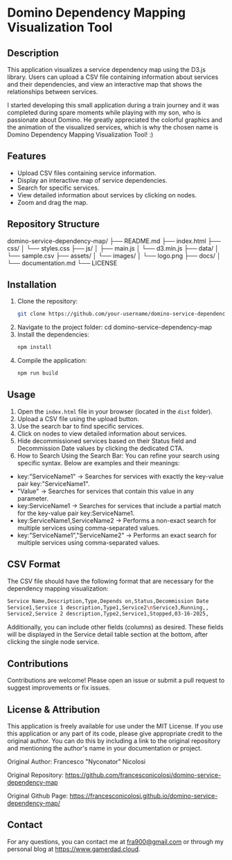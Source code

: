 # Domino Dependency Mapping Visualization Tool

## Description
This application visualizes a service dependency map using the D3.js library. Users can upload a CSV file containing information about services and their dependencies, and view an interactive map that shows the relationships between services.

I started developing this small application during a train journey and it was completed during spare moments while playing with my son, who is passionate about Domino. He greatly appreciated the colorful graphics and the animation of the visualized services, which is why the chosen name is Domino Dependency Mapping Visualization Tool! :) 

## Features
- Upload CSV files containing service information.
- Display an interactive map of service dependencies.
- Search for specific services.
- View detailed information about services by clicking on nodes.
- Zoom and drag the map. 

## Repository Structure
domino-service-dependency-map/ ├── README.md ├── index.html ├── css/ │ └── styles.css ├── js/ │ ├── main.js │ └── d3.min.js ├── data/ │ └── sample.csv ├── assets/ │ └── images/ │ └── logo.png ├── docs/ │ └── documentation.md └── LICENSE


## Installation
1. Clone the repository:
   ```bash
   git clone https://github.com/your-username/domino-service-dependency-map.git
2. Navigate to the project folder:
cd domino-service-dependency-map
3. Install the dependencies:
   ```bash
   npm install
4. Compile the application:
   ```bash
   npm run build

## Usage
1. Open the `index.html` file in your browser (located in the `dist` folder).
2. Upload a CSV file using the upload button.
3. Use the search bar to find specific services.
4. Click on nodes to view detailed information about services.
5. Hide decommissioned services based on their Status field and Decommission Date values by clicking the dedicated CTA.
6. How to Search Using the Search Bar: You can refine your search using specific syntax. Below are examples and their meanings:
- key:"ServiceName1" → Searches for services with exactly the key-value pair key:"ServiceName1".
- "Value" → Searches for services that contain this value in any parameter.
- key:ServiceName1 → Searches for services that include a partial match for the key-value pair key:ServiceName1.
- key:ServiceName1,ServiceName2 → Performs a non-exact search for multiple services using comma-separated values.
- key:"ServiceName1","ServiceName2" → Performs an exact search for multiple services using comma-separated values.


## CSV Format
The CSV file should have the following format that are necessary for the dependency mapping visualization:
   ```bash
   Service Name,Description,Type,Depends on,Status,Decommission Date
   Service1,Service 1 description,Type1,Service2\nService3,Running,,
   Service2,Service 2 description,Type2,Service1,Stopped,03-16-2025,
   ```

Additionally, you can include other fields (columns) as desired. These fields will be displayed in the Service detail table section at the bottom, after clicking the single node service. 


## Contributions
Contributions are welcome! Please open an issue or submit a pull request to suggest improvements or fix issues.

## License & Attribution
This application is freely available for use under the MIT License. If you use this application or any part of its code, please give appropriate credit to the original author. You can do this by including a link to the original repository and mentioning the author's name in your documentation or project.

Original Author: Francesco "Nyconator" Nicolosi

Original Repository: https://github.com/francesconicolosi/domino-service-dependency-map

Original Github Page: https://francesconicolosi.github.io/domino-service-dependency-map/

## Contact
For any questions, you can contact me at fra900@gmail.com or through my personal blog at https://www.gamerdad.cloud.